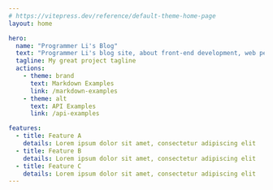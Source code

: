 ```yaml
---
# https://vitepress.dev/reference/default-theme-home-page
layout: home

hero:
  name: "Programmer Li's Blog"
  text: "Programmer Li's blog site, about front-end development, web performance, and so on."
  tagline: My great project tagline
  actions:
    - theme: brand
      text: Markdown Examples
      link: /markdown-examples
    - theme: alt
      text: API Examples
      link: /api-examples

features:
  - title: Feature A
    details: Lorem ipsum dolor sit amet, consectetur adipiscing elit
  - title: Feature B
    details: Lorem ipsum dolor sit amet, consectetur adipiscing elit
  - title: Feature C
    details: Lorem ipsum dolor sit amet, consectetur adipiscing elit
---
```


